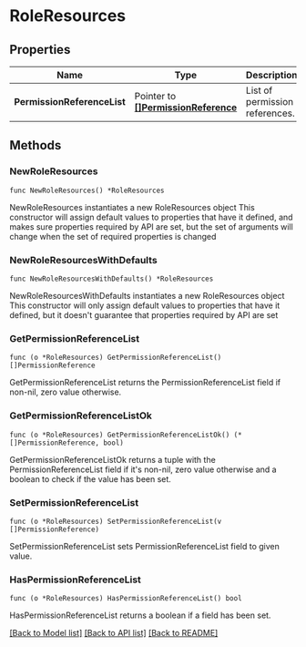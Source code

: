 # RoleResources

## Properties

Name | Type | Description | Notes
------------ | ------------- | ------------- | -------------
**PermissionReferenceList** | Pointer to [**[]PermissionReference**](PermissionReference.md) | List of permission references. | [optional] 

## Methods

### NewRoleResources

`func NewRoleResources() *RoleResources`

NewRoleResources instantiates a new RoleResources object
This constructor will assign default values to properties that have it defined,
and makes sure properties required by API are set, but the set of arguments
will change when the set of required properties is changed

### NewRoleResourcesWithDefaults

`func NewRoleResourcesWithDefaults() *RoleResources`

NewRoleResourcesWithDefaults instantiates a new RoleResources object
This constructor will only assign default values to properties that have it defined,
but it doesn't guarantee that properties required by API are set

### GetPermissionReferenceList

`func (o *RoleResources) GetPermissionReferenceList() []PermissionReference`

GetPermissionReferenceList returns the PermissionReferenceList field if non-nil, zero value otherwise.

### GetPermissionReferenceListOk

`func (o *RoleResources) GetPermissionReferenceListOk() (*[]PermissionReference, bool)`

GetPermissionReferenceListOk returns a tuple with the PermissionReferenceList field if it's non-nil, zero value otherwise
and a boolean to check if the value has been set.

### SetPermissionReferenceList

`func (o *RoleResources) SetPermissionReferenceList(v []PermissionReference)`

SetPermissionReferenceList sets PermissionReferenceList field to given value.

### HasPermissionReferenceList

`func (o *RoleResources) HasPermissionReferenceList() bool`

HasPermissionReferenceList returns a boolean if a field has been set.


[[Back to Model list]](../README.md#documentation-for-models) [[Back to API list]](../README.md#documentation-for-api-endpoints) [[Back to README]](../README.md)


